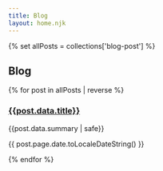 ```yaml
---
title: Blog
layout: home.njk
---
```


{% set allPosts = collections['blog-post'] %}

## Blog

{% for post in allPosts | reverse %}

### [{{post.data.title}}]({{post.page.url}})

{{post.data.summary | safe}}

{{ post.page.date.toLocaleDateString() }}

{% endfor %}
